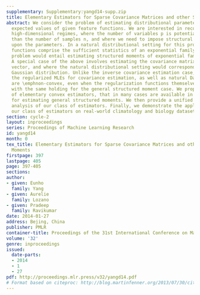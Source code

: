 ```yaml
---
supplementary: Supplementary:yangd14-supp.zip
title: Elementary Estimators for Sparse Covariance Matrices and other Structured Moments
abstract: We consider the problem of estimating distributional parameters that are
  expected values of given feature functions. We are interested in recovery under
  high-dimensional regimes, where the number of variables p is potentially larger
  than the number of samples n, and where we need to impose structural constraints
  upon the parameters. In a natural distributional setting for this problem, the feature
  functions comprise the sufficient statistics of an exponential family, so that the
  problem would entail estimating structured moments of exponential family distributions.
  A special case of the above involves estimating the covariance matrix of a random
  vector, and where the natural distributional setting would correspond to the multivariate
  Gaussian distribution. Unlike the inverse covariance estimation case, we show that
  the regularized MLEs for covariance estimation, as well as natural Dantzig variants,
  are \emphnon-convex, even when the regularization functions themselves are convex;
  with the same holding for the general structured moment case. We propose a class
  of elementary convex estimators, that in many cases are available in \emphclosed-form,
  for estimating general structured moments. We then provide a unified statistical
  analysis of our class of estimators. Finally, we demonstrate the applicability of
  our class of estimators on real-world climatology and biology datasets.
section: cycle-2
layout: inproceedings
series: Proceedings of Machine Learning Research
id: yangd14
month: 0
tex_title: Elementary Estimators for Sparse Covariance Matrices and other Structured
  Moments
firstpage: 397
lastpage: 405
page: 397-405
sections: 
author:
- given: Eunho
  family: Yang
- given: Aurelie
  family: Lozano
- given: Pradeep
  family: Ravikumar
date: 2014-01-27
address: Bejing, China
publisher: PMLR
container-title: Proceedings of the 31st International Conference on Machine Learning
volume: '32'
genre: inproceedings
issued:
  date-parts:
  - 2014
  - 1
  - 27
pdf: http://proceedings.mlr.press/v32/yangd14.pdf
# Format based on citeproc: http://blog.martinfenner.org/2013/07/30/citeproc-yaml-for-bibliographies/
---
```

